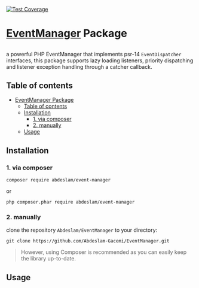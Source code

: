 [![Test Coverage](https://api.codeclimate.com/v1/badges/5eae028b3cfca10375b2/test_coverage)](https://codeclimate.com/github/Abdeslam-Gacemi/EventManager/test_coverage)

# [EventManager](https://github.com/Abdeslam-Gacemi/EventManager.git) Package
##

a powerful PHP EventManager that implements psr-14 `EventDispatcher` interfaces, this package supports lazy loading listeners, priority dispatching and listener exception handling through a catcher callback.

## Table of contents
- [EventManager Package](#eventmanager-package)
  - [Table of contents](#table-of-contents)
  - [Installation](#installation)
    - [1. via composer](#1-via-composer)
    - [2. manually](#2-manually)
  - [Usage](#usage)

## Installation

### 1. via composer

```
composer require abdeslam/event-manager
```

or

```
php composer.phar require abdeslam/event-manager
```

### 2. manually

clone the repository `Abdeslam/EventManager` to your directory:
```
git clone https://github.com/Abdeslam-Gacemi/EventManager.git
```

> However, using Composer is recommended as you can easily keep the library up-to-date.

## Usage